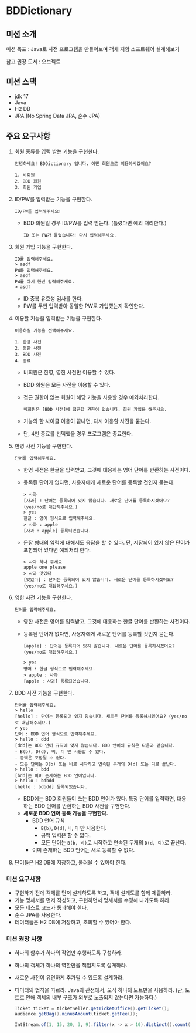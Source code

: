 # BDDictionary

## 미션 소개

미션 목표 : Java로 사전 프로그램을 만들어보며 객체 지향 소프트웨어 설계해보기

참고 권장 도서 : 오브젝트

## 미션 스택

- jdk 17
- Java
- H2 DB
- JPA (No Spring Data JPA, 순수 JPA)

## 주요 요구사항

1. 회원 종류를 입력 받는 기능을 구현한다.

    ```
    안녕하세요! BDDictionary 입니다. 어떤 회원으로 이용하시겠어요?
    
    1. 비회원
    2. BDD 회원
    3. 회원 가입
    ```

2. ID/PW를 입력받는 기능을 구현한다.

    ```
    ID/PW를 입력해주세요!
    ```

    - BDD 회원일 경우 ID/PW를 입력 받는다. (틀렸다면 예외 처리한다.)

        ```
        ID 또는 PW가 틀렸습니다! 다시 입력해주세요.
        ```

3. 회원 가입 기능을 구현한다.

    ```
    ID를 입력해주세요.
    > asdf
    PW를 입력해주세요.
    > asdf
    PW를 다시 한번 입력해주세요.
    > asdf
    ```

    - ID 중복 유효성 검사를 한다.
    - PW를 두번 입력받아 동일한 PW로 가입했는지 확인한다.
4. 이용할 기능을 입력받는 기능을 구현한다.

    ```
    이용하실 기능을 선택해주세요.
    
    1. 한영 사전
    2. 영한 사전
    3. BDD 사전
    4. 종료
    ```

    - 비회원은 한영, 영한 사전만 이용할 수 있다.
    - BDD 회원은 모든 사전을 이용할 수 있다.
    - 접근 권한이 없는 회원이 해당 기능을 사용할 경우 예외처리한다.

        ```
        비회원은 [BDD 사전]에 접근할 권한이 없습니다. 회원 가입을 해주세요.
        ```

    - 기능의 한 사이클 이용이 끝나면, 다시 이용할 사전을 묻는다.
    - 단, 4번 종료를 선택했을 경우 프로그램은 종료한다.
5. 한영 사전 기능을 구현한다.

    ```
    단어를 입력해주세요.
    ```

    - 한영 사전은 한글을 입력받고, 그것에 대응하는 영어 단어를 반환하는 사전이다.
    - 등록된 단어가 없다면, 사용자에게 새로운 단어를 등록할 것인지 묻는다.

        ```
        > 사과
        [사과] : 단어는 등록되어 있지 않습니다. 새로운 단어를 등록하시겠어요? (yes/no로 대답해주세요.)
        > yes
        한글 : 영어 형식으로 입력해주세요.
        > 사과 : apple
        [사과 : apple] 등록되었습니다.
        ```

    - 문장 형태의 입력에 대해서도 응답을 할 수 있다. 단, 저장되어 있지 않은 단어가 포함되어 있다면 예외처리 한다.

        ```
        > 사과 하나 주세요
        apple one please
        > 사과 맛있다
        [맛있다] : 단어는 등록되어 있지 않습니다. 새로운 단어를 등록하시겠어요? (yes/no로 대답해주세요.)
        ```

6. 영한 사전 기능을 구현한다.

    ```
    단어를 입력해주세요.
    ```

    - 영한 사전은 영어를 입력받고, 그것에 대응하는 한글 단어를 반환하는 사전이다.
    - 등록된 단어가 없다면, 사용자에게 새로운 단어를 등록할 것인지 묻는다.

        ```
        [apple] : 단어는 등록되어 있지 않습니다. 새로운 단어를 등록하시겠어요? (yes/no로 대답해주세요.)
        ```

        ```
        > yes
        영어 : 한글 형식으로 입력해주세요.
        > apple : 사과
        [apple : 사과] 등록되었습니다.
        ```

7. BDD 사전 기능을 구현한다.

    ```
    단어를 입력해주세요.
    > hello
    [hello] : 단어는 등록되어 있지 않습니다. 새로운 단어를 등록하시겠어요? (yes/no로 대답해주세요.)
    > yes
    단어 : BDD 언어 형식으로 입력해주세요.
    > hello : ddd
    [ddd]는 BDD 언어 규칙에 맞지 않습니다. BDD 언어의 규칙은 다음과 같습니다.
    - B(b), D(d), 비, 디 만 사용할 수 있다.
    - 공백은 포함될 수 없다.
    - 모든 단어는 B(b) 또는 비로 시작하고 연속된 두개의 D(d) 또는 디로 끝난다.
    > hello : bdd
    [bdd]는 이미 존재하는 BDD 언어입니다.
    > hello : bdbdd
    [hello : bdbdd] 등록되었습니다.
    ```

    - BDD에는 BDD 회원들이 쓰는 BDD 언어가 있다. 특정 단어를 입력하면, 대응하는 BDD 언어를 반환하는 BDD 사전을 구현한다.
    - **새로운 BDD 언어 등록 기능을 구현한다.**
        - BDD 언어 규칙
            - `B(b)`, `D(d)`, `비`, `디` 만 사용한다.
            - 공백 입력은 할 수 없다.
            - 모든 단어는 `B(b, 비)`로 시작하고 연속된 두개의 `D(d, 디)`로 끝난다.
        - 이미 존재하는 BDD 언어는 새로 등록할 수 없다.

8. 단어들은 H2 DB에 저장하고, 불러올 수 있어야 한다.

### 미션 요구사항

- 구현하기 전에 객체를 먼저 설계하도록 하고, 객체 설계도를 함께 제출하라.
- 기능 명세서를 먼저 작성하고, 구현하면서 명세서를 수정해 나가도록 하라.
- 모든 테스트 코드가 통과해야 한다.
- 순수 JPA를 사용한다.
- 데이터들은 H2 DB에 저장하고, 조회할 수 있어야 한다.

### 미션 권장 사항

- 하나의 함수가 하나의 작업만 수행하도록 구성하라.
- 하나의 객체가 하나의 역할만을 책임지도록 설계하라.
- 새로운 사전이 유연하게 추가될 수 있도록 설계하라.
- 디미터의 법칙을 따르라. Java의 관점에서, 오직 하나의 도트만을 사용하라. (단, 도트로 인해 객체의 내부 구조가 외부로 노출되지 않는다면 가능하다.)

    ```java
    Ticket ticket = ticketSeller.getTicketOffice().getTicket();
    audience.getBag().minusAmount(ticket.getFee());
    ```

    ```java
    IntStream.of(1, 15, 20, 3, 9).filter(x -> x > 10).distinct().count();
    ```
